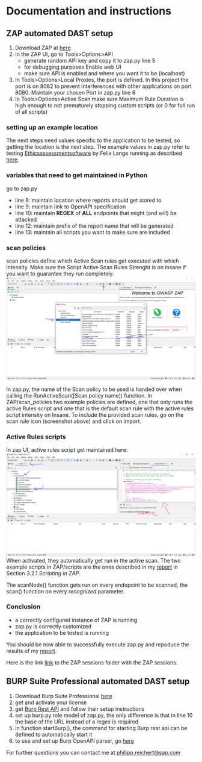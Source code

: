 # Documentation and instructions

## ZAP automated DAST setup

1. Download ZAP at [here](https://www.zaproxy.org/download/)
2. In the ZAP UI, go to Tools>Options>API
   - generate random API key and copy it to zap.py line 5
   - for debugging purposes Enable web UI
   - make sure API is enabled and where you want it to be (localhost)
3. In Tools>Options>Local Proxies, the port is defined. In this project the port is on 8082 to prevent interferences with other applications on port 8080. Maintain your chosen Port in zap.py line 6
4. In Tools>Options>Active Scan make sure Maximum Rule Duration is high enough to not prematurely stopping custom scripts (or 0 for full run of all scripts)

### setting up an example location

The next steps need values specific to the application to be tested, so getting the location is the next step. The example values in zap.py refer to testing [Ethicsassessmentsoftware](https://github.com/FelixOliverLange/EthicsAssessmentSoftware) by Felix Lange running as described [here](https://github.com/FelixOliverLange/EthicsAssessmentSoftware#with-docker-compose).

### variables that need to get maintained in Python

go to zap.py

- line 8: maintain location where reports should get stored to
- line 9: maintain link to OpenAPI specification
- line 10: maintain **REGEX** of **ALL** endpoints that might (and will) be attacked
- line 12: maintain prefix of the report name that will be generated
- line 13: maintain all scripts you want to make sure are included

### scan policies

scan policies define which Active Scan rules get executed with which intensity. Make sure the Script Active Scan Rules Strenght is on insane if you want to guarantee they run completely.
![Screenshot](Pictures/ScanPolicy.PNG)

In zap.py, the name of the Scan policy to be used is handed over when calling the RunActiveScan([Scan policy name]) function. In ZAP/scan_policies two example policies are defined, one that only runs the active Rules script and one that is the default scan rule with the active rules script intensity on Insane.
To include the provided scan rules, go on the scan rule icon (screenshot above) and click on import.

### Active Rules scripts

In zap UI, active rules script get maintained here: ![Screenshot](Pictures/ActiveRulesScripts.PNG)
When activated, they automatically get run in the active scan. The two example scripts in ZAP/scripts are the ones described in my [report](https://github.tools.sap/I538925/T3_2000-Philipp/blob/main/Praxisbericht.pdf)
 in Section 3.2.1 *Scripting in ZAP*.

 The scanNode() function gets run on every endopoint to be scanned, the scan() function on every *recognized* parameter.

### Conclusion

- a correctly configured instance of ZAP is running
- zap.py is correctly customized
- the application to be tested is running

You should be now able to successfully execute zap.py and repoduce the results of my [report](https://github.tools.sap/I538925/T3_2000-Philipp/blob/main/Praxisbericht.pdf).

Here is the link [link](https://sap-my.sharepoint.com/:f:/p/philipp_reichert/EnSvSkMtNR9PoOyVqqyEF7AB1I_jvuIDXXcmOmbXouqP_w?e=oQsRBJ ) to the ZAP sessions folder with the ZAP sessions.

## BURP Suite Professional automated DAST setup

1. Download Burp Suite Professional [here](https://portswigger.net/burp/documentation/desktop/getting-started)
2. get and activate your license
3. get [Burp Rest API](https://github.com/vmware/burp-rest-api) and follow their setup instructions
4. set up burp.py role model of zap.py, the only difference is that in line 10 the base of the URL instead of a regex is required
5. in function startBurp(), the command for starting Burp rest api can be defined to automatically start it
6. to use and set up Burp OpenAPI parser, go [here](https://portswigger.net/bappstore/6bf7574b632847faaaa4eb5e42f1757c)

For further questions you can contact me at philipp.reichert@sap.com
